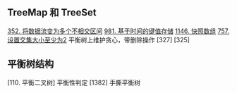 ## TreeMap 和 TreeSet
[352. 将数据流变为多个不相交区间](https://leetcode-cn.com/problems/data-stream-as-disjoint-intervals/)
[981. 基于时间的键值存储](https://leetcode-cn.com/problems/time-based-key-value-store/)
[1146. 快照数组](https://leetcode-cn.com/problems/snapshot-array/)
[757.  设置交集大小至少为2](https://leetcode-cn.com/problems/set-intersection-size-at-least-two/) 平衡树上维护贪心，带删除操作
[327]
[325]

## 平衡树结构
[110. 平衡二叉树] 平衡性判定
[1382] 手撕平衡树

